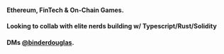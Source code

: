 #### Ethereum, FinTech & On-Chain Games.
#### Looking to collab with elite nerds building w/ Typescript/Rust/Solidity

#### DMs [@binderdouglas](https://twitter.com/binderdouglas). 



<!--
**Bind/bind** is a ✨ _special_ ✨ repository because its `README.md` (this file) appears on your GitHub profile.

Here are some ideas to get you started:

- 🔭 I’m currently working on ...
- 🌱 I’m currently learning ...
- 👯 I’m looking to collaborate on ...
- 🤔 I’m looking for help with ...
- 💬 Ask me about ...
- 📫 How to reach me: ...
- 😄 Pronouns: ...
- ⚡ Fun fact: ...
-->
